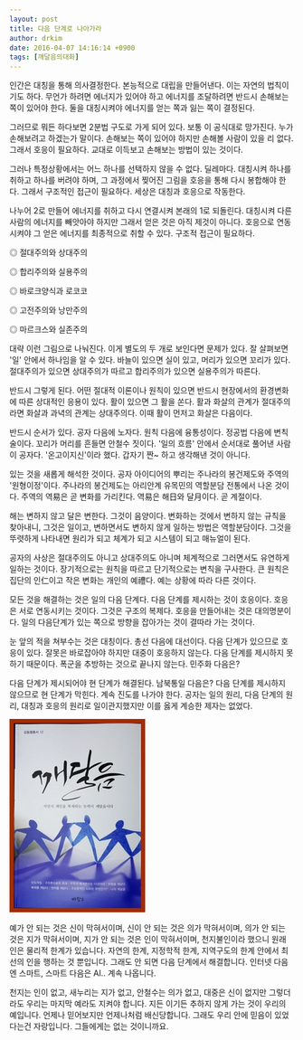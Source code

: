 ```yaml
---
layout: post
title: 다음 단계로 나아가라
author: drkim
date: 2016-04-07 14:16:14 +0900
tags: [깨달음의대화]
---
```

인간은 대칭을 통해 의사결정한다. 본능적으로 대립을 만들어낸다. 이는 자연의 법칙이기도 하다. 무언가 하려면 에너지가 있어야 하고 에너지를 조달하려면 반드시 손해보는 쪽이 있어야 한다. 둘을 대칭시켜야 에너지를 얻는 쪽과 잃는 쪽이 결정된다. 

  


그러므로 뭐든 하다보면 2분법 구도로 가게 되어 있다. 보통 이 공식대로 망가진다. 누가 손해보려고 하겠는가 말이다. 손해보는 쪽이 있어야 하지만 손해볼 사람이 있을 리 없다. 그래서 호응이 필요하다. 교대로 이득보고 손해보는 방법이 있는 것이다. 

  


그러나 특정상황에서는 어느 하나를 선택하지 않을 수 없다. 딜레마다. 대칭시켜 하나를 취하고 하나를 버려야 하며, 그 과정에서 찢어진 그림을 호응을 통해 다시 봉합해야 한다. 그래서 구조적인 접근이 필요하다. 세상은 대칭과 호응으로 작동한다. 

  


나누어 2로 만들어 에너지를 취하고 다시 연결시켜 본래의 1로 되돌린다. 대칭시켜 다른 사람의 에너지를 빼앗아야 하지만 그래서 얻은 것은 아직 제것이 아니다. 호응으로 연동시켜야 그 얻은 에너지를 최종적으로 취할 수 있다. 구조적 접근이 필요하다. 

  


◎ 절대주의와 상대주의  
      
◎ 합리주의와 실용주의  
      
◎ 바로크양식과 로코코  
      
◎ 고전주의와 낭만주의  
      
◎ 마르크스와 실존주의 

  


대략 이런 그림으로 나눠진다. 이게 별도의 두 개로 보인다면 문제가 있다. 잘 살펴보면 '일' 안에서 하나임을 알 수 있다. 바늘이 있으면 실이 있고, 머리가 있으면 꼬리가 있다. 절대주의가 있으면 상대주의가 따르고 합리주의가 있으면 실용주의가 따른다. 

  


반드시 그렇게 된다. 어떤 절대적 이론이나 원칙이 있으면 반드시 현장에서의 환경변화에 따른 상대적인 응용이 있다. 활이 있으면 그 활을 쏜다. 활과 화살의 관계가 절대주의라면 화살과 과녁의 관계는 상대주의다. 이때 활이 먼저고 화살은 다음이다. 

  


반드시 순서가 있다. 공자 다음에 노자다. 원칙 다음에 융통성이다. 정공법 다음에 변칙술이다. 꼬리가 머리를 흔들면 안철수 짓이다. '일의 흐름' 안에서 순서대로 풀어낸 사람이 공자다. '온고이지신'이라 했다. 갑자기 짠~ 하고 생각해낸 것이 아니다. 

  


있는 것을 새롭게 해석한 것이다. 공자 아이디어의 뿌리는 주나라의 봉건제도와 주역의 '원형이정'이다. 주나라의 봉건제도는 아리안계 유목민의 역할분담 전통에서 나온 것이다. 주역의 역易은 곧 변화를 가리킨다. 역易은 해日와 달月이다. 곧 계절이다. 

  


해는 변하지 않고 달은 변한다. 그것이 음양이다. 변화하는 것에서 변하지 않는 규칙을 찾아내니, 그것은 일이고, 변하면서도 변하지 않게 일하는 방법은 역할분담이다. 그것을 뚜렷하게 나타내면 원리가 되고 체계가 되고 시스템이 되고 매뉴얼이 된다. 

  


공자의 사상은 절대주의도 아니고 상대주의도 아니며 체계적으로 그러면서도 유연하게 일하는 것이다. 장기적으로는 원칙을 따르고 단기적으로는 변칙을 구사한다. 큰 원칙은 집단의 인仁이고 작은 변화는 개인의 예禮다. 예는 상황에 따라 다른 것이다. 

  


모든 것을 해결하는 것은 일의 다음 단계다. 다음 단계를 제시하는 것이 호응이다. 호응은 서로 연동시키는 것이다. 그것은 구조의 복제다. 호응을 만들어내는 것은 대의명분이다. 일의 다음단계가 있는 쪽으로 방향을 잡아가는 것이 결따라 가는 것이다. 

  


눈 앞의 적을 쳐부수는 것은 대칭이다. 총선 다음에 대선이다. 다음 단계가 있으므로 호응이 있다. 잘못은 바로잡아야 하지만 대중이 호응하지 않는다. 다음 단계를 제시하지 못하기 때문이다. 폭군을 추방하는 것으로 끝나지 않는다. 민주화 다음은? 

  


다음 단계가 제시되어야 현 단계가 해결된다. 남북통일 다음은? 다음 단계를 제시하지 않으므로 현 단계가 막힌다. 계속 진도를 나가야 한다. 공자는 일의 원리, 다음 단계의 원리, 대칭과 호응의 원리로 일이관지했지만 이를 옳게 계승한 제자는 없었다. 

  



![](/files/attach/images/198/920/695/aDSC01523.JPG)   


  


예가 안 되는 것은 신이 막혀서이며, 신이 안 되는 것은 의가 막혀서이며, 의가 안 되는 것은 지가 막혀서이며, 지가 안 되는 것은 인이 막혀서이며, 천지불인이라 했으니 원래 인은 물리적 한계가 있습니다. 자연의 한계, 지정학적 한계, 지역구도의 한계 안에서 최선의 인을 행하는 것 뿐입니다. 그래도 안 되면 다음 단계에서 해결합니다. 인터넷 다음엔 스마트, 스마트 다음은 AI.. 계속 나옵니다.

천지는 인이 없고, 새누리는 지가 없고, 안철수는 의가 없고, 대중은 신이 없지만 그렇더라도 우리는 마지막 예라도 지켜야 합니다. 지든 이기든 추하지 않게 가는 것이 우리의 예입니다. 언제나 믿어보지만 언제나처럼 배신당합니다. 그래도 우리 안에 믿음이 있었다는건 자랑입니다. 그들에게는 없는 것이니까요.
